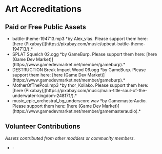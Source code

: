 # Art Accreditations

## Paid or Free Public Assets
<ul>
	<li>battle-theme-194713.mp3 *by Alex_vlas. Please support them here: [here (Pixabay)](https://pixabay.com/music/upbeat-battle-theme-194713/).*</li>
	<li>SPLAT Squelch 02.ogg *by GameBurp. Please support them here: [here (Game Dev Market)](https://www.gamedevmarket.net/member/gameburp).*</li>
	<li>DESTRUCTION Break Impact Wood 06.ogg *by GameBurp. Please support them here: [here (Game Dev Market)](https://www.gamedevmarket.net/member/gameburp).*</li>
	<li>MotherOfThePool.mp3 *by thor_Koliako. Please support them here: [here (Pixabay)](https://pixabay.com/music/main-title-soul-of-the-underwater-kingdom-248171/).*</li>
	<li>music_epic_orchestral_bg_underscore.wav *by GamemasterAudio. Please support them here: [here (Game Dev Market)](https://www.gamedevmarket.net/member/gamemasteraudio).*</li>
	
</ul>

## Volunteer Contributions
*Assets contributed from other modders or community members.*
<ul>
	<li>-</li>
</ul>